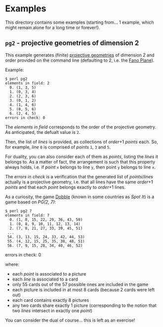 # Examples

This directory contains some examples (starting from... 1 example, which
might remain alone for a long time or forever!).

## `pg2` - projective geometries of dimension 2

This example generates (finite) [projective geometries][pg] of dimension 2
and order provided on the command line (defaulting to 2, i.e. the [Fano
Plane][fp]).

[pg]: https://en.wikipedia.org/wiki/Projective_geometry
[fp]: https://en.wikipedia.org/wiki/Fano_plane

Example:

    $ perl pg2
    elements in field: 2
      0. (1, 3, 5)
      1. (0, 3, 4)
      2. (2, 3, 6)
      3. (0, 1, 2)
      4. (1, 4, 6)
      5. (0, 5, 6)
      6. (2, 4, 5)
    errors in check: 0

The *elements in field* corresponds to the order of the projective
geometry. As anticipated, the defualt value is `2`.

Then, the list of *lines* is provided, as collections of *order*+1
*points* each. So, for example, *line* `0` is comprised of *points* `1`,
`3` and `5`.

For duality, you can also consider each of them as *points*, listing the
*lines* it belongs to. As a matter of fact, the arrangement is such that
this property always holds, i.e. if *point* `x` belongs to line `y`, then
point `y` belongs to line `x`.

The *errors in check* is a verification that the generated list of
*points*/*lines* actually is a projective geometry, i.e. that all lines
have the same *order*+1 *points* and that each *point* belongs exactly to
*order*+1 lines.

As a curiosity, the game [Dobble][dobble] (known in some countries as
*Spot It*) is a game based on *PG(2, 7)*:

    $ perl pg2 7
    elements in field: 7
      0. (1, 8, 15, 22, 29, 36, 43, 50)
      1. (0, 8, 9, 10, 11, 12, 13, 14)
      2. (7, 8, 21, 27, 33, 39, 45, 51)
     ...
     54. (3, 13, 15, 24, 33, 42, 44, 53)
     55. (4, 12, 15, 25, 35, 38, 48, 51)
     56. (7, 9, 15, 28, 34, 40, 46, 52)
   errors in check: 0

where:

- each *point* is associated to a picture
- each *line* is associated to a card
- only 55 cards out of the 57 possible ones are included in the game
- each picture is included in at most 8 cards (because 2 cards were left
  out)
- each card contains exactly 8 pictures
- any two cards share exactly 1 picture (corresponding to the notion that
  two *lines* intersect in exactly one *point*)

You can consider the dual of course... this is left as an exercise!

[dobble]: https://boardgamegeek.com/boardgame/63268/spot-it
